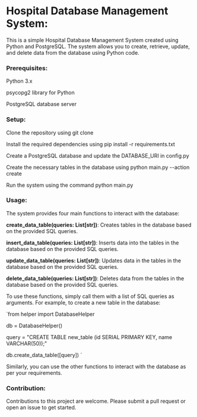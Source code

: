 # Hospital Database Management System:
This is a simple Hospital Database Management System created using Python and PostgreSQL. The system allows you to create, retrieve, update, and delete data from the database using Python code.

### Prerequisites:
Python 3.x


psycopg2 library for Python


PostgreSQL database server

### Setup:
Clone the repository using git clone <repository URL>
  
  
Install the required dependencies using pip install -r requirements.txt
  
  
Create a PostgreSQL database and update the DATABASE_URI in config.py
  
  
Create the necessary tables in the database using python main.py --action create
  
  
Run the system using the command python main.py
  
### Usage:
The system provides four main functions to interact with the database:
  
  
**create_data_table(queries: List[str])**: Creates tables in the database based on the provided SQL queries.
  
  
**insert_data_table(queries: List[str])**: Inserts data into the tables in the database based on the provided SQL queries.
  
  
**update_data_table(queries: List[str])**: Updates data in the tables in the database based on the provided SQL queries.
  
  
**delete_data_table(queries: List[str])**: Deletes data from the tables in the database based on the provided SQL queries.
  
  
To use these functions, simply call them with a list of SQL queries as arguments. For example, to create a new table in the database:
  
`from helper import DatabaseHelper
  
  
db = DatabaseHelper()
  
  
query = "CREATE TABLE new_table (id SERIAL PRIMARY KEY, name VARCHAR(50));"
  
  
db.create_data_table([query])
`
  
Similarly, you can use the other functions to interact with the database as per your requirements.
  
### Contribution:
Contributions to this project are welcome. Please submit a pull request or open an issue to get started.
